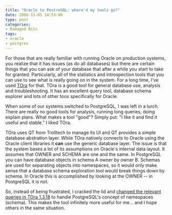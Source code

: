 ```yaml
---
title: "Oracle to PostreSQL: where'd my tools go?"
date: 2006-11-01 14:53:00
type: post
categories:
- Damaged Bits
tags:
- oracle
- postgres
---
```


<p> For those that are really familiar with running Oracle on production systems, you realize that it has issues (as do all databases) but there are certain things that you can ask of your database that after a while you start to take for granted.  Particularly, all of the statistics and introspection tools that you can use to see what is really going on in the system.  For a long time, I've used <a href="https://tora.sourceforge.net/">TOra</a> for that.  TOra is a good tool for general database use, analysis and troubleshooting.  It has an excellent query tool, database schema explorer and lots of other toos specifically for Oracle. </p> <p> When some of our systems switched to PostgreSQL, I was left in a lurch.  There are really no good tools for analysis, running long queries, doing explain plans.  What makes a tool "good"?  Simply put: "I like it and find it useful and stable."  I liked TOra. </p> <p> TOra uses QT from Trolltech to manage its UI and QT provides a simple database abstration layer.  While TOra natively connects to Oracle using the Oracle client libraries it <strong>can</strong> use the generic database layer.  The issue is that the system bases a lot of its assumptions on Oracle's internal data layout.  It assumes that OWNER and SCHEMA are one and the same.  In PostgreSQL you can have database objects in schema A owner by owner B.  Schemas are used for separating objects into namespaces, so it would only make sense that a database schema exploration tool would break things down by schema.  In Oracle this is accomplished by looking at the OWNER -- in PostgreSQL it is not. </p> <p> So, instead of being frustrated, I cracked the lid and <a href="https://omniti.com/~jesus/projects/tora-pg8.patch">changed the relevant queries in TOra 1.3.18</a> to handle PostgreSQL's concept of namespaces (schema).  This makes the tool infinitely more useful for me... and I hope others in the same situation. </p>

